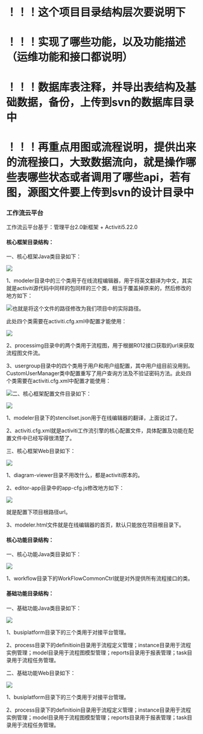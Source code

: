 # ！！！这个项目目录结构层次要说明下

# ！！！实现了哪些功能，以及功能描述（运维功能和接口都说明）

# ！！！数据库表注释，并导出表结构及基础数据，备份，上传到svn的数据库目录中

# ！！！再重点用图或流程说明，提供出来的流程接口，大致数据流向，就是操作哪些表哪些状态或者调用了哪些api，若有图，源图文件要上传到svn的设计目录中

### 工作流云平台

工作流云平台基于：管理平台2.0新框架 + Activiti5.22.0

#### 核心框架目录结构：

一、核心框架Java类目录如下：

![](/assets/activiti5.png)

1、modeler目录中的三个类用于在线流程编辑器，用于将英文翻译为中文，其实就是activiti源代码中同样的包同样的三个类，相当于覆盖掉原来的，然后修改的地方如下：

![](/assets/activiti6.png)也就是将这个文件的路径修改为我们项目中的实际路径。

此处四个类需要在activiti.cfg.xml中配置才能使用：

![](/assets/activiti10.png)

2、processimg目录中的两个类用于流程图，用于根据R012接口获取的url来获取流程图文件流。

3、usergroup目录中的四个类用于用户和用户组配置，其中用户组目前没用到。CustomUserManager类中配置重写了用户查询方法及不验证密码方法。此处四个类需要在activiti.cfg.xml中配置才能使用：

![](/assets/activiti11.png)二、核心框架配置文件目录如下：

![](/assets/activiti12.png)

1、modeler目录下的stencilset.json用于在线编辑器的翻译，上面说过了。

2、activiti.cfg.xml就是activiti工作流引擎的核心配置文件，具体配置及功能在配置文件中已经写得很清楚了。

三、核心框架Web目录如下：

![](/assets/activiti13.png)

1、diagram-viewer目录不用改什么，都是activiti原本的。

2、editor-app目录中的app-cfg.js修改地方如下：

![](/assets/activiti14.png)

就是配置下项目根路径url。

3、modeler.html文件就是在线编辑器的首页，默认只能放在项目根目录下。

#### 核心功能目录结构：

一、核心功能Java类目录如下：

![](/assets/activiti16.png)

1、workflow目录下的WorkFlowCommonCtrl就是对外提供所有流程接口的类。

#### 基础功能目录结构：

一、基础功能Java类目录如下：

![](/assets/activiti17.png)

1、busiplatform目录下的三个类用于对接平台管理。

2、process目录下的definitioin目录用于流程定义管理；instance目录用于流程实例管理；model目录用于流程图模型管理；reports目录用于报表管理；task目录用于流程任务管理。

二、基础功能Web目录如下：

![](/assets/activiti18.png)

1、busiplatform目录下的三个类用于对接平台管理。

2、process目录下的definitioin目录用于流程定义管理；instance目录用于流程实例管理；model目录用于流程图模型管理；reports目录用于报表管理；task目录用于流程任务管理。

